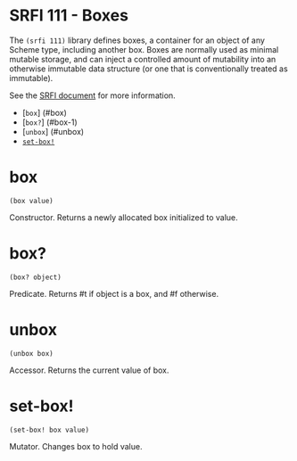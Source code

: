 # SRFI 111 - Boxes

The `(srfi 111)` library defines boxes, a container for an object of any Scheme type, including another box. Boxes are normally used as minimal mutable storage, and can inject a controlled amount of mutability into an otherwise immutable data structure (or one that is conventionally treated as immutable). 

See the [SRFI document](http://srfi.schemers.org/srfi-111/srfi-111.html) for more information.

- [`box`]     (#box)
- [`box?`]    (#box-1) 
- [`unbox`]   (#unbox) 
- [`set-box!`](#set-box)

# box 
    (box value)
Constructor. Returns a newly allocated box initialized to value.
# box?
    (box? object)
Predicate. Returns #t if object is a box, and #f otherwise.
# unbox
    (unbox box)
Accessor. Returns the current value of box.
# set-box!
    (set-box! box value)
Mutator. Changes box to hold value.

